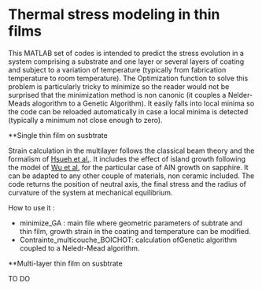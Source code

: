 # Thermal stress modeling in thin films

This MATLAB set of codes is intended to predict the stress evolution in a system comprising a substrate and one layer or several layers of coating and subject to a variation of temperature (typically from fabrication temperature to room temperature).  The Optimization function to solve this problem is particularly tricky to minimize so the reader would not be surprised that the minimization method is non canonic (it couples a Nelder-Meads alogorithm to a Genetic Algorithm). It easily falls into local minima so the code can be reloaded automatically in case a local minima is detected (typically a minimum not close enough to zero).

**Single thin film on susbtrate

Strain calculation in the multilayer follows the classical beam theory and the formalism of [Hsueh et al.](https://doi.org/10.1016/S0040-6090(02)00699-5). It includes the effect of island growth following the model of [Wu et al.](https://doi.org/10.1557/PROC-0892-FF26-01) for the particular case of AlN growth on sapphire. It can be adapted to any other couple of materials, non ceramic included. The code returns the position of neutral axis, the final stress and the radius of curvature of the system at mechanical equilibrium.

How to use it : 
- minimize_GA : main file where geometric parameters of subtrate and thin film, growth strain in the coating and temperature can be modified.
- Contrainte_multicouche_BOICHOT: calculation ofGenetic algorithm coupled to a Neledr-Mead algorithm.

**Multi-layer thin film on susbtrate

TO DO
